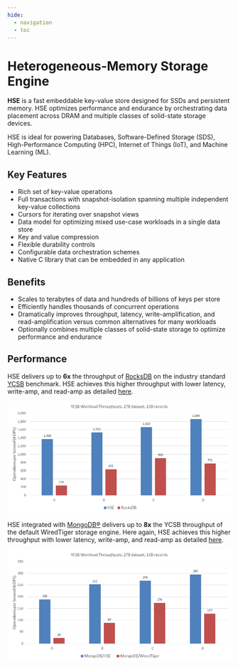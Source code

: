 ```yaml
---
hide:
  - navigation
  - toc
---
```


# Heterogeneous-Memory Storage Engine

**HSE** is a fast embeddable key-value store designed for SSDs and persistent
memory.  HSE optimizes performance and endurance by orchestrating data
placement across DRAM and multiple classes of solid-state storage devices.

HSE is ideal for powering Databases, Software-Defined Storage (SDS),
High-Performance Computing (HPC),
Internet of Things (IoT), and Machine Learning (ML).

## Key Features

* Rich set of key-value operations
* Full transactions with snapshot-isolation spanning multiple
independent key-value collections
* Cursors for iterating over snapshot views
* Data model for optimizing mixed use-case workloads in a single data store
* Key and value compression
* Flexible durability controls
* Configurable data orchestration schemes
* Native C library that can be embedded in any application

## Benefits

* Scales to terabytes of data and hundreds of billions of keys per store
* Efficiently handles thousands of concurrent operations
* Dramatically improves throughput, latency, write-amplification,
and read-amplification versus common alternatives for many workloads
* Optionally combines multiple classes of solid-state storage to
optimize performance and endurance

## Performance

HSE delivers up to **6x** the throughput of [RocksDB](https://rocksdb.org)
on the industry standard [YCSB](https://github.com/brianfrankcooper/YCSB)
benchmark.
HSE achieves this higher throughput with lower latency, write-amp, and
read-amp as detailed [here](./apps/ycsb.md).

![Placeholder](./img/HSE-RocksDB-YCSB-Tput.png)

HSE integrated with [MongoDB&reg;](https://github.com/mongodb/mongo)
delivers up to **8x** the YCSB throughput of the default WiredTiger
storage engine.
Here again, HSE achieves this higher throughput with lower latency, write-amp,
and read-amp as detailed [here](./apps/mongodb.md).

![Placeholder](./img/HSE-MongoDB-YCSB-Tput.png)
